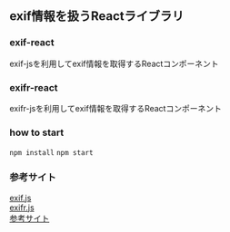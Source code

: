 ## exif情報を扱うReactライブラリ

### exif-react
exif-jsを利用してexif情報を取得するReactコンポーネント  
### exifr-react
exifr-jsを利用してexif情報を取得するReactコンポーネント

### how to start
`npm install`
`npm start`

### 参考サイト
[exif.js](https://github.com/exif-js/exif-js)  
[exifr.js](https://mutiny.cz/exifr/)  
[参考サイト](https://www.sukerou.com/2022/12/javascirptexif.html)